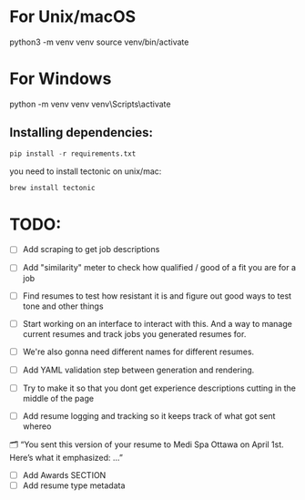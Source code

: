 # For Unix/macOS

python3 -m venv venv
source venv/bin/activate

# For Windows

python -m venv venv
venv\Scripts\activate

## Installing dependencies:

```python
pip install -r requirements.txt
```

you need to install tectonic
on unix/mac:

```sh
brew install tectonic
```

# TODO:

- [ ] Add scraping to get job descriptions
- [ ] Add "similarity" meter to check how qualified / good of a fit you are for a job
- [ ] Find resumes to test how resistant it is and figure out good ways to test tone and other things
- [ ] Start working on an interface to interact with this. And a way to manage current resumes and track jobs you generated resumes for.
- [ ] We're also gonna need different names for different resumes.
- [ ] Add YAML validation step between generation and rendering.
- [ ] Try to make it so that you dont get experience descriptions cutting in the middle of the page

- [ ] Add resume logging and tracking so it keeps track of what got sent whereo

🗂️ “You sent this version of your resume to Medi Spa Ottawa on April 1st. Here’s what it emphasized: …”

- [ ] Add Awards SECTION
- [ ] Add resume type metadata
